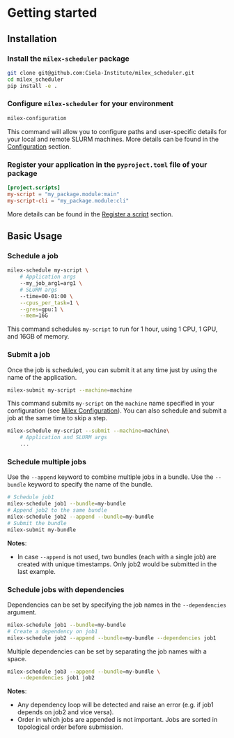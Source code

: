 # Getting started

## Installation

### Install the `milex-scheduler` package

```bash
git clone git@github.com:Ciela-Institute/milex_scheduler.git
cd milex_scheduler
pip install -e .
```

### Configure `milex-scheduler` for your environment

```bash
milex-configuration
```

This command will allow you to configure paths and user-specific details for
your local and remote SLURM machines. More details can be found in the
[Configuration](configuration.md) section.

### Register your application in the `pyproject.toml` file of your package

```toml
[project.scripts]
my-script = "my_package.module:main"
my-script-cli = "my_package.module:cli"
```

More details can be found in the [Register a script](register_a_script.md)
section.

## Basic Usage

### Schedule a job

```bash
milex-schedule my-script \
    # Application args
    --my_job_arg1=arg1 \
    # SLURM args
    --time=00-01:00 \
    --cpus_per_task=1 \
    --gres=gpu:1 \
    --mem=16G
```

This command schedules `my-script` to run for 1 hour, using 1 CPU, 1 GPU, and
16GB of memory.

### Submit a job

Once the job is scheduled, you can submit it at any time just by using the name
of the application.

```bash
milex-submit my-script --machine=machine
```

This command submits `my-script` on the `machine` name specified in your
configuration (see [Milex Configuration](#Milex-Configuration)). You can also
schedule and submit a job at the same time to skip a step.

```bash
milex-schedule my-script --submit --machine=machine\
    # Application and SLURM args
    ...
```

### Schedule multiple jobs

Use the `--append` keyword to combine multiple jobs in a bundle. Use the
`--bundle` keyword to specify the name of the bundle.

```bash
# Schedule job1
milex-schedule job1 --bundle=my-bundle
# Append job2 to the same bundle
milex-schedule job2 --append --bundle=my-bundle
# Submit the bundle
milex-submit my-bundle
```

**Notes**:

- In case `--append` is not used, two bundles (each with a single job) are
  created with unique timestamps. Only job2 would be submitted in the last
  example.

### Schedule jobs with dependencies

Dependencies can be set by specifying the job names in the `--dependencies`
argument.

```bash
milex-schedule job1 --bundle=my-bundle
# Create a dependency on job1
milex-schedule job2 --append --bundle=my-bundle --dependencies job1
```

Multiple dependencies can be set by separating the job names with a space.

```bash
milex-schedule job3 --append --bundle=my-bundle \
    --dependencies job1 job2
```

<!--The `--dependency_type` argument specifies the type of dependency. The default-->
<!--is `afterany`.-->

**Notes**:

- Any dependency loop will be detected and raise an error (e.g. if job1 depends
  on job2 and vice versa).
- Order in which jobs are appended is not important. Jobs are sorted in
  topological order before submission.
  <!--- `--dependency_type` can be a list of same length as `--dependencies` or a-->
    <!--single value to be broadcasted.-->
